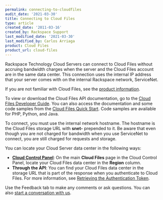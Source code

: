 ```yaml
---
permalink: connecting-to-cloudfiles
audit_date: '2021-03-30'
title: Connecting to Cloud Files
type: article
created_date: '2011-03-16'
created_by: Rackspace Support
last_modified_date: '2021-03-30'
last_modified_by: Carlos Arriaga
product: Cloud Files
product_url: cloud-files
---
```


Rackspace Technology Cloud Servers can connect to Cloud Files without accruing
bandwidth charges when the server and the Cloud Files account are in the
same data center. This connection uses the internal IP
address that your server comes with on the internal Rackspace network,
ServiceNet.

If you are not familiar with Cloud Files, see the [product information](https://www.rackspace.com/cloud/files).

To view or download the Cloud Files API documentation, go to the
[Cloud Files Developer Guide](https://docs.rackspace.com/docs/cloud-files/v1/).
You can also access the documentation and some code samples from the
[Cloud Files Quick Start](https://docs.rackspace.com/docs/cloud-files/quickstart/).
Code samples are available for PHP, Python, and Java.

To connect, you must use the internal network hostname. The hostname is the
Cloud Files storage URL with **snet-** prepended to it. Be
aware that even though you are not charged for bandwidth when you use
ServiceNet to connect, you are still charged for requests and
storage.

You can locate your Cloud Server data center in the following
ways:

-   **[Cloud Control Panel](https://login.rackspace.com/)**: On the
    main **Cloud Files** page in the Cloud Control Panel, locate your Cloud Files
    data center in the **Region** column.
-   **Through the API**: You can find your Cloud Files data center in
    the storage URL that is part of the response when you authenticate to
    Cloud Files. For more information, see
    [Retrieving the Authentication Token](https://docs.rackspace.com/docs/cloud-files/v1/developer-guide/#document-getting-started/authenticate).

Use the Feedback tab to make any comments or ask questions. You can also [start a conversation with us](https://www.rackspace.com/contact). 
